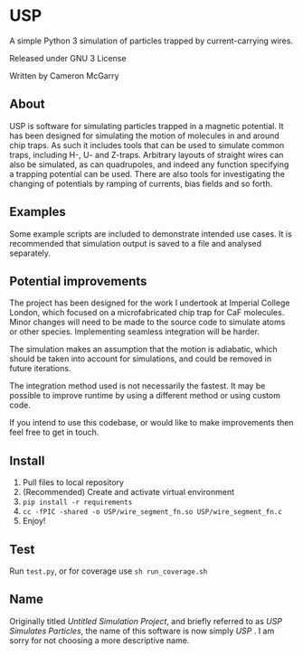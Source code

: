 # USP

A simple Python 3 simulation of particles trapped by current-carrying wires.

Released under GNU 3 License

Written by Cameron McGarry

## About

USP is software for simulating particles trapped in a magnetic potential. It
has been designed for simulating the motion of molecules in and around chip
traps. As such it includes tools that can be used to simulate common traps,
including H-, U- and Z-traps. Arbitrary layouts of straight wires can also be
simulated, as can quadrupoles, and indeed any function specifying a trapping
potential can be used.  There are also tools for investigating the changing of
potentials by ramping of currents, bias fields and so forth.


## Examples

Some example scripts are included to demonstrate intended use cases. It is
recommended that simulation output is saved to a file and analysed separately.

## Potential improvements

The project has been designed for the work I undertook at Imperial College
London, which focused on a microfabricated chip trap for CaF molecules. Minor
changes will need to be made to the source code to simulate atoms or other
species. Implementing seamless integration will be harder.

The simulation makes an assumption that the motion is adiabatic, which should
be taken into account for simulations, and could be removed in future
iterations.

The integration method used is not necessarily the fastest. It may be possible
to improve runtime by using a different method or using custom code.

If you intend to use this codebase, or would like to make improvements then
feel free to get in touch.

## Install

1. Pull files to local repository
2. (Recommended) Create and activate virtual environment
3. `pip install -r requirements`
4. `cc -fPIC -shared -o USP/wire_segment_fn.so USP/wire_segment_fn.c`
5. Enjoy!

## Test

Run `test.py`, or for coverage use `sh run_coverage.sh`

## Name

Originally titled _Untitled Simulation Project_, and briefly referred to as
_USP Simulates Particles_, the name of this software is now simply _USP_ . I am
sorry for not choosing a more descriptive name.

